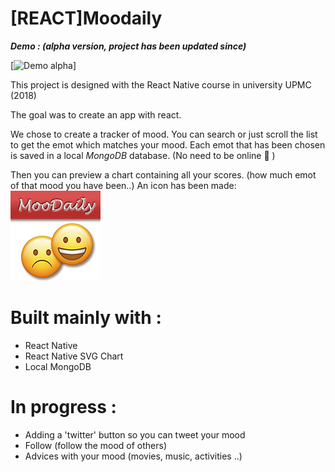 # [REACT]Moodaily

***Demo  : (alpha version, project has been updated since)***

[![Demo alpha](https://j.gifs.com/YvnD0O.gif)]

This project is designed with the React Native course in university UPMC (2018)

The goal was to create an app with react. 

We chose to create a tracker of mood.
You can search or just scroll the list to get the emot which matches your mood.
Each emot that has been chosen is saved in a local *MongoDB* database. (No need to be online :raised_hands: )

Then you can preview a chart containing all your scores. (how much emot of that mood you have been..)
An icon has been made:
![icon](https://github.com/TimPrd/-REACT-Moodaily/blob/master/android/app/src/main/res/mipmap-xxhdpi/ic_launcher.png)

# Built mainly with :

- React Native
- React Native SVG Chart 
- Local MongoDB 

# In progress : 

- Adding a 'twitter' button so you can tweet your mood 
- Follow (follow the mood of others)
- Advices with your mood (movies, music, activities ..)

